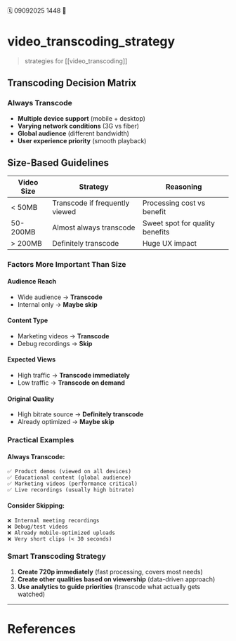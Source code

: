 🗓️ 09092025 1448
📎

# video_transcoding_strategy

> strategies for [[video_transcoding]]


## Transcoding Decision Matrix

### **Always Transcode**
- **Multiple device support** (mobile + desktop)  
- **Varying network conditions** (3G vs fiber)  
- **Global audience** (different bandwidth)  
- **User experience priority** (smooth playback)  

## Size-Based Guidelines

| Video Size | Strategy | Reasoning |
|------------|----------|-----------|
| < 50MB | Transcode if frequently viewed | Processing cost vs benefit |
| 50-200MB | Almost always transcode | Sweet spot for quality benefits |
| > 200MB | Definitely transcode | Huge UX impact |

### **Factors More Important Than Size**

#### **Audience Reach**
- Wide audience → **Transcode**
- Internal only → **Maybe skip**

#### **Content Type**
- Marketing videos → **Transcode**
- Debug recordings → **Skip**

#### **Expected Views**
- High traffic → **Transcode immediately**
- Low traffic → **Transcode on demand**

#### **Original Quality**
- High bitrate source → **Definitely transcode**
- Already optimized → **Maybe skip**

### **Practical Examples**

#### **Always Transcode:**
```
✅ Product demos (viewed on all devices)
✅ Educational content (global audience)
✅ Marketing videos (performance critical)
✅ Live recordings (usually high bitrate)
```

#### **Consider Skipping:**
```
❌ Internal meeting recordings
❌ Debug/test videos  
❌ Already mobile-optimized uploads
❌ Very short clips (< 30 seconds)
```

### **Smart Transcoding Strategy**
1. **Create 720p immediately** (fast processing, covers most needs)
2. **Create other qualities based on viewership** (data-driven approach)
3. **Use analytics to guide priorities** (transcode what actually gets watched)



---
# References
